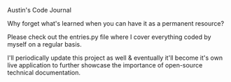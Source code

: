 Austin's Code Journal

Why forget what's learned when you can have it as a permanent resource?

Please check out the entries.py file where I cover everything coded by myself on a regular basis.

I'll periodically update this project as well & eventually it'll become it's own live application to further showcase the importance of open-source technical documentation.

